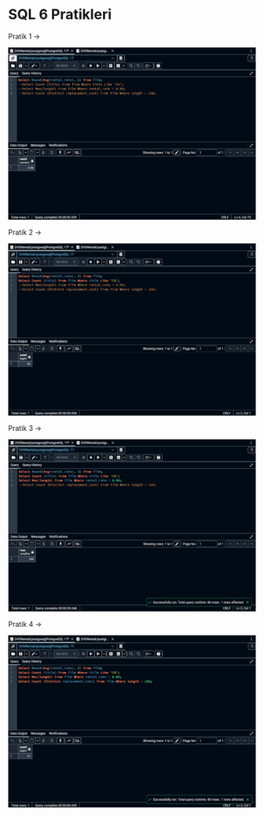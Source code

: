 # SQL 6 Pratikleri

Pratik 1 ->








![Örnek Resim](https://github.com/OsmanOzyasar/SQL_projects/blob/main/SQL_6/images/image1.png)

Pratik 2 ->







![Örnek Resim](https://github.com/OsmanOzyasar/SQL_projects/blob/main/SQL_6/images/image2.png)

Pratik 3 ->







![Örnek Resim](https://github.com/OsmanOzyasar/SQL_projects/blob/main/SQL_6/images/image3.png)

Pratik 4 ->







![Örnek Resim](https://github.com/OsmanOzyasar/SQL_projects/blob/main/SQL_6/images/image4.png)
